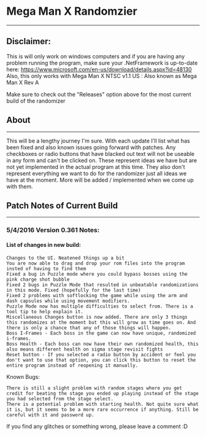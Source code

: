 # Mega Man X Randomzier
---

## Disclaimer: 
This is will only work on windows computers and if you are having any problem running the program, make sure your
.NetFramework is up-to-date here: https://www.microsoft.com/en-us/download/details.aspx?id=48130
Also, this only works with Mega Man X NTSC v1.1 US :  Also known as Mega Man X Rev A

Make sure to check out the "Releases" option above for the most current build of the randomizer

## About
---

This will be a lengthy journey I'm sure.  With each update I'll list what has been fixed and also known issues going forward with patches.  Any checkboxes or radio buttons that have blacked out text will not be useable in any form and can't be clicked on.  These represent ideas we have but are not yet implemented in the actual program at this time.  They also don't represent everything we want to do for the randomizer just all ideas we have at the moment.  More will be added / implemented when we come up with them.

## Patch Notes of Current Build
---

### 5/4/2016 Version 0.361 Notes:



#### List of changes in new build:

    Changes to the UI. Neatened things up a bit
    You are now able to drag and drop your rom files into the program insted of having to find them
    Fixed a bug in Puzzle mode where you could bypass bosses using the pink charge shot bubble
    Fixed 2 bugs in Puzzle Mode that resulted in unbeatable randomizations in this mode. Fixed (hopefully for the last time)
    Fixed 2 problems with softlocking the game while using the arm and dash capsules while using movement modifiers.
    Puzzle Mode now has multiple difficulties to select from. There is a tool tip to help explain it.
    Miscellaneous Changes button is now added. There are only 3 things this randomizes at the moment but this will grow as time goes on. And there is only a chance that any of those things will happen.
    Boss I-Frames - Each boss in the game can now have unique, randomized i-frames.
    Boss Health - Each boss can now have their own randomized health, this also means different health on sigma stage revisit fights
    Reset button - If you selected a radio button by accident or feel you don't want to use that option, you can click this button to reset the entire program instead of reopening it manually.

Known Bugs:

    There is still a slight problem with random stages where you get credit for beating the stage you ended up playing instead of the stage you had selected from the stage select.
    There is a potential problem with starting health. Not quite sure what it is, but it seems to be a more rare occurrence if anything. Still be careful with it and password up.


If you find any glitches or something wrong, please leave a comment :D


